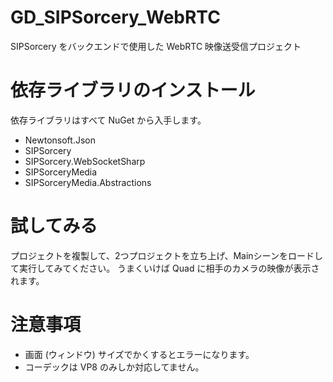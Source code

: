# GD_SIPSorcery_WebRTC
SIPSorcery をバックエンドで使用した WebRTC 映像送受信プロジェクト

# 依存ライブラリのインストール
依存ライブラリはすべて NuGet から入手します。
*  Newtonsoft.Json
*  SIPSorcery
*  SIPSorcery.WebSocketSharp
*  SIPSorceryMedia
*  SIPSorceryMedia.Abstractions

# 試してみる
プロジェクトを複製して、2つプロジェクトを立ち上げ、Mainシーンをロードして実行してみてください。
うまくいけば Quad に相手のカメラの映像が表示されます。

# 注意事項
* 画面 (ウィンドウ) サイズでかくするとエラーになります。
* コーデックは VP8 のみしか対応してません。
